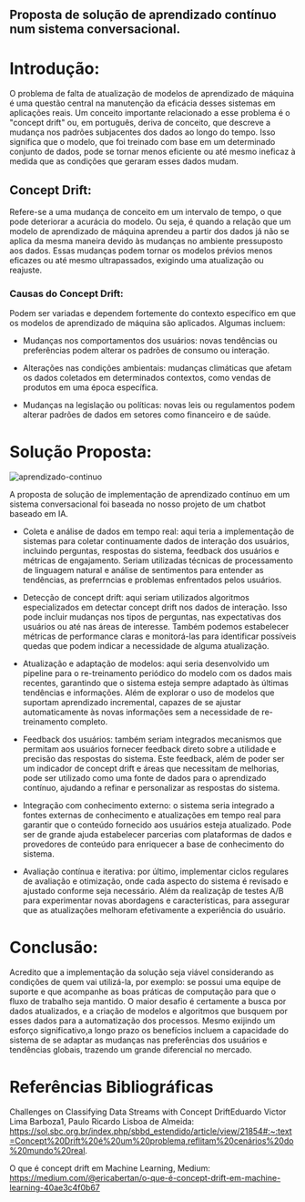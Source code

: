 ## Proposta de solução de aprendizado contínuo num sistema conversacional.

# Introdução:

O problema de falta de atualização de modelos de aprendizado de máquina é uma questão central na manutenção da eficácia desses sistemas em aplicações reais. Um conceito importante relacionado a esse problema é o "concept drift" ou,  em português, deriva de conceito, que descreve a mudança nos padrões subjacentes dos dados ao longo do tempo. Isso significa que o modelo, que foi treinado com base em um determinado conjunto de dados, pode se tornar menos eficiente ou até mesmo ineficaz à medida que as condições que geraram esses dados mudam.

## Concept Drift:

Refere-se a uma mudança de conceito em um intervalo de tempo, o que pode deteriorar a acurácia do modelo. Ou seja, é quando a relação que um modelo de aprendizado de máquina aprendeu a partir dos dados já não se aplica da mesma maneira devido às mudanças no ambiente pressuposto aos dados. Essas mudanças podem tornar os modelos prévios menos eficazes ou até mesmo ultrapassados, exigindo uma atualização ou reajuste.

### Causas do Concept Drift:

Podem ser variadas e dependem fortemente do contexto específico em que os modelos de aprendizado de máquina são aplicados. Algumas incluem:

- Mudanças nos comportamentos dos usuários: novas tendências ou preferências podem alterar os padrões de consumo ou interação.

- Alterações nas condições ambientais: mudanças climáticas que afetam os dados coletados em determinados contextos, como vendas de produtos em uma época específica.

- Mudanças na legislação ou políticas: novas leis ou regulamentos podem alterar padrões de dados em setores como financeiro e de saúde.


# Solução Proposta: 

![aprendizado-continuo](https://github.com/emoly10022/ML-ponderada-M7S3/assets/110625232/fc34ddee-4d39-451a-8ca0-c16ebf5b8566)


A proposta de solução de implementação de aprendizado contínuo em um sistema conversacional foi baseada no nosso projeto de um chatbot baseado em IA.

- Coleta e análise de dados em tempo real: aqui teria a implementação de  sistemas para coletar continuamente dados de interação dos usuários, incluindo perguntas, respostas do sistema, feedback dos usuários e métricas de engajamento. Seriam utilizadas técnicas de processamento de linguagem natural e análise de sentimentos para entender as tendências, as preferrncias e problemas enfrentados pelos usuários.

- Detecção de concept drift: aqui seriam utilizados algoritmos especializados em detectar concept drift nos dados de interação. Isso pode incluir mudanças nos tipos de perguntas, nas expectativas dos usuários ou até nas áreas de interesse. Também podemos estabelecer métricas de performance claras e monitorá-las para identificar possíveis quedas que podem indicar a necessidade de alguma atualização.

- Atualização e adaptação de modelos: aqui seria desenvolvido um pipeline para o re-treinamento periódico do modelo com os dados mais recentes, garantindo que o sistema esteja sempre adaptado às últimas tendências e informações. Além de explorar o uso de modelos que suportam aprendizado incremental, capazes de se ajustar automaticamente às novas informações sem a necessidade de re-treinamento completo.

- Feedback dos usuários: também seriam integrados mecanismos que permitam aos usuários fornecer feedback direto sobre a utilidade e precisão das respostas do sistema. Este feedback, além de poder ser um indicador de concept drift e áreas que necessitam de melhorias, pode ser utilizado como uma fonte de dados para o aprendizado contínuo, ajudando a refinar e personalizar as respostas do sistema.

- Integração com conhecimento externo: o sistema seria integrado a fontes externas de conhecimento e atualizações em tempo real para garantir que o conteúdo fornecido aos usuários esteja atualizado. Pode ser de grande ajuda estabelecer parcerias com plataformas de dados e provedores de conteúdo para enriquecer a base de conhecimento do sistema.

- Avaliação contínua e iterativa: por último, implementar ciclos regulares de avaliação e otimização, onde cada aspecto do sistema é revisado e ajustado conforme seja necessário. Além da realizaçãp de testes A/B para experimentar novas abordagens e características, para assegurar que as atualizações melhoram efetivamente a experiência do usuário.


# Conclusão:

Acredito que a implementação da solução seja viável considerando as condições de quem vai utilizá-la, por exemplo: se possui uma equipe de suporte e que acompanhe as boas práticas de computação para que o fluxo de trabalho seja mantido. O maior desafio é certamente a busca por dados atualizados, e a criação de modelos e algoritmos que busquem por esses dados para a automatização dos processos. Mesmo exijindo um esforço significativo,a longo prazo os benefícios incluem a capacidade do sistema de se adaptar as mudanças nas preferências dos usuários e tendências globais, trazendo um grande diferencial no mercado.


# Referências Bibliográficas

Challenges on Classifying Data Streams with Concept DriftEduardo Victor Lima Barboza1, Paulo Ricardo Lisboa de Almeida: https://sol.sbc.org.br/index.php/sbbd_estendido/article/view/21854#:~:text=Concept%20Drift%20é%20um%20problema,reflitam%20cenários%20do%20mundo%20real.

O que é concept drift em Machine Learning, Medium:
https://medium.com/@ericabertan/o-que-é-concept-drift-em-machine-learning-40ae3c4f0b67
